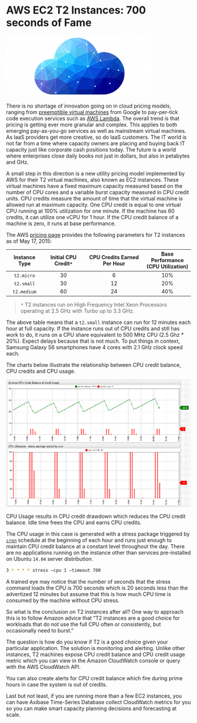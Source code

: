# AWS EC2 T2 Instances: 700 seconds of Fame

![](./images/admin-ajax.png)

There is no shortage of innovation going on in cloud pricing models, ranging from [preemptible virtual machines](https://cloudplatform.googleblog.com/2015/05/Introducing-Preemptible-VMs-a-new-class-of-compute-available-at-70-off-standard-pricing.html) from Google to pay-per-tick code execution services such as [AWS Lambda](https://aws.amazon.com/lambda/). The overall trend is that pricing is getting ever more granular and complex. This applies to both emerging pay-as-you-go services as well as mainstream virtual machines. As IaaS providers get more creative, so do IaaS customers. The IT world is not far from a time where capacity owners are placing and buying back IT capacity just like corporate cash positions today. The future is a world where enterprises close daily books not just in dollars, but also in petabytes and GHz.

A small step in this direction is a new utility pricing model implemented by AWS for their T2 virtual machines, also known as EC2 instances. These virtual machines have a fixed maximum capacity measured based on the number of CPU cores and a variable burst capacity measured in CPU credit units. CPU credits measure the amount of time that the virtual machine is allowed run at maximum capacity. One CPU credit is equal to one virtual CPU running at 100% utilization for one minute. If the machine has 60 credits, it can utilize one vCPU for 1 hour. If the CPU credit balance of a machine is zero, it runs at base performance.

The AWS [pricing page](https://docs.aws.amazon.com/AWSEC2/latest/UserGuide/t2-instances.html) provides the following parameters for T2 instances as of May 17, 2015:

| Instance Type | Initial CPU Credit`*` | CPU Credits Earned Per Hour | Base Performance <br>(CPU Utilization) |
:--:|:--:|:--:|:--:
`t2.micro` | 30 | 6 | 10%
`t2.small` | 30 | 12 | 20%
`t2.medium` | 60 | 24 | 40%

> `*` T2 instances run on High Frequency Intel Xeon Processors operating at 2.5 GHz with Turbo up to 3.3 GHz.

The above table means that a `t2.small` instance can run for 12 minutes each hour at full capacity. If the instance runs out of CPU credits and still has work to do, it runs on a CPU share equivalent to 500 MHz CPU (2.5 Ghz * 20%).  Expect delays because that is not much. To put things in context, Samsung Galaxy S6 smartphones have 4 cores with 2.1 GHz clock speed each.

The charts below illustrate the relationship between CPU credit balance, CPU credits and CPU usage.

![](./images/aws_cpu_credits_t2.png)

CPU Usage results in CPU credit drawdown which reduces the CPU credit balance. Idle time frees the CPU and earns CPU credits.

The CPU usage in this case is generated with a stress package triggered by [`cron`](https://axibase.com/docs/axibase-collector/scheduling.html#cron-expressions) schedule at the beginning of each hour and runs just enough to maintain CPU credit balance at a constant level throughout the day. There are no applications running on the instance other than services pre-installed on Ubuntu `14.04` server distribution.

```sh
3 * * * * stress –cpu 1 –timeout 700
```

A trained eye may notice that the number of seconds that the stress command loads the CPU is 700 seconds which is 20 seconds less than the advertized 12 minutes but assume that this is how much CPU time is consumed by the machine without CPU stress.

So what is the conclusion on T2 instances after all? One way to approach this is to follow Amazon advice that  “T2 instances are a good choice for workloads that do not use the full CPU often or consistently, but occasionally need to burst.”

The question is how do you know if T2 is a good choice given your particular application. The solution is monitoring and alerting. Unlike other instances, T2 machines expose CPU credit balance and CPU credit usage metric which you can view in the Amazon CloudWatch console or query with the AWS CloudWatch API.

You can also create alerts for CPU credit balance which fire during prime hours in case the system is out of credits.

Last but not least, if you are running more than a few EC2 instances, you can have Axibase Time-Series Database collect CloudWatch metrics for you so you can make smart capacity planning decisions and forecasting at scale.